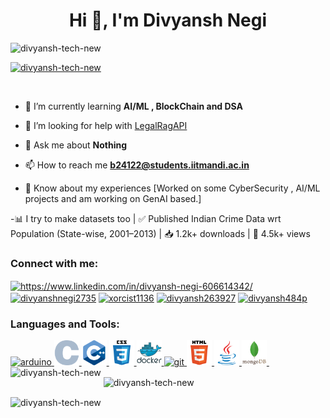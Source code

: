 <h1 align="center">Hi 👋, I'm Divyansh Negi</h1>

<p align="left"> <img src="https://komarev.com/ghpvc/?username=divyansh-tech-new&label=Profile%20views&color=0e75b6&style=flat" alt="divyansh-tech-new" /> </p>

<p align="left"> <a href="https://github.com/ryo-ma/github-profile-trophy"><img src="https://github-profile-trophy.vercel.app/?username=divyansh-tech-new" alt="divyansh-tech-new" /></a> </p>

<p align="left"> <a href="https://twitter.com/" target="blank"><img src="https://img.shields.io/twitter/follow/?logo=twitter&style=for-the-badge" alt="" /></a> </p>

- 🌱 I’m currently learning **AI/ML , BlockChain and DSA**

- 🤝 I’m looking for help with [LegalRagAPI](https://github.com/Divyansh-tech-new/LegalRagAPI)

- 💬 Ask me about **Nothing**

- 📫 How to reach me **b24122@students.iitmandi.ac.in**

- 📄 Know about my experiences [Worked on some CyberSecurity , AI/ML projects and am working on GenAI based.]

-📊 I try to make datasets too | ✅ Published Indian Crime Data wrt Population (State-wise, 2001–2013)  | 📥 1.2k+ downloads | 👀 4.5k+ views

<h3 align="left">Connect with me:</h3>
<p align="left">
<a href="https://linkedin.com/in/https://www.linkedin.com/in/divyansh-negi-606614342/" target="blank"><img align="center" src="https://raw.githubusercontent.com/rahuldkjain/github-profile-readme-generator/master/src/images/icons/Social/linked-in-alt.svg" alt="https://www.linkedin.com/in/divyansh-negi-606614342/" height="30" width="40" /></a>
<a href="https://kaggle.com/divyanshnegi2735" target="blank"><img align="center" src="https://raw.githubusercontent.com/rahuldkjain/github-profile-readme-generator/master/src/images/icons/Social/kaggle.svg" alt="divyanshnegi2735" height="30" width="40" /></a>
<a href="https://codeforces.com/profile/xorcist1136" target="blank"><img align="center" src="https://raw.githubusercontent.com/rahuldkjain/github-profile-readme-generator/master/src/images/icons/Social/codeforces.svg" alt="xorcist1136" height="30" width="40" /></a>
<a href="https://www.leetcode.com/divyansh263927" target="blank"><img align="center" src="https://raw.githubusercontent.com/rahuldkjain/github-profile-readme-generator/master/src/images/icons/Social/leet-code.svg" alt="divyansh263927" height="30" width="40" /></a>
<a href="https://auth.geeksforgeeks.org/user/divyansh484p" target="blank"><img align="center" src="https://raw.githubusercontent.com/rahuldkjain/github-profile-readme-generator/master/src/images/icons/Social/geeks-for-geeks.svg" alt="divyansh484p" height="30" width="40" /></a>
</p>

<h3 align="left">Languages and Tools:</h3>
<p align="left"> <a href="https://www.arduino.cc/" target="_blank" rel="noreferrer"> <img src="https://cdn.worldvectorlogo.com/logos/arduino-1.svg" alt="arduino" width="40" height="40"/> </a> <a href="https://www.cprogramming.com/" target="_blank" rel="noreferrer"> <img src="https://raw.githubusercontent.com/devicons/devicon/master/icons/c/c-original.svg" alt="c" width="40" height="40"/> </a> <a href="https://www.w3schools.com/cpp/" target="_blank" rel="noreferrer"> <img src="https://raw.githubusercontent.com/devicons/devicon/master/icons/cplusplus/cplusplus-original.svg" alt="cplusplus" width="40" height="40"/> </a> <a href="https://www.w3schools.com/css/" target="_blank" rel="noreferrer"> <img src="https://raw.githubusercontent.com/devicons/devicon/master/icons/css3/css3-original-wordmark.svg" alt="css3" width="40" height="40"/> </a> <a href="https://www.docker.com/" target="_blank" rel="noreferrer"> <img src="https://raw.githubusercontent.com/devicons/devicon/master/icons/docker/docker-original-wordmark.svg" alt="docker" width="40" height="40"/> </a> <a href="https://git-scm.com/" target="_blank" rel="noreferrer"> <img src="https://www.vectorlogo.zone/logos/git-scm/git-scm-icon.svg" alt="git" width="40" height="40"/> </a> <a href="https://www.w3.org/html/" target="_blank" rel="noreferrer"> <img src="https://raw.githubusercontent.com/devicons/devicon/master/icons/html5/html5-original-wordmark.svg" alt="html5" width="40" height="40"/> </a> <a href="https://www.java.com" target="_blank" rel="noreferrer"> <img src="https://raw.githubusercontent.com/devicons/devicon/master/icons/java/java-original.svg" alt="java" width="40" height="40"/> </a> <a href="https://www.mongodb.com/" target="_blank" rel="noreferrer"> <img src="https://raw.githubusercontent.com/devicons/devicon/master/icons/mongodb/mongodb-original-wordmark.svg" alt="mongodb" width="40" height="40"/> </a> <a href="https://www.mysql.com/" target="_blank" rel="noreferrer"> </a> <a href="https://www.python.org" target="_blank" rel="noreferrer"></a> <img 

<p><img align="left" src="https://github-readme-stats.vercel.app/api/top-langs?username=divyansh-tech-new&show_icons=true&locale=en&layout=compact" alt="divyansh-tech-new" /></p>

<p>&nbsp;<img align="center" src="https://github-readme-stats.vercel.app/api?username=divyansh-tech-new&show_icons=true&locale=en" alt="divyansh-tech-new" /></p>

<p><img align="center" src="https://github-readme-streak-stats.herokuapp.com/?user=divyansh-tech-new&" alt="divyansh-tech-new" /></p>
